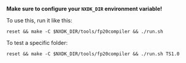 **Make sure to configure your `NXDK_DIR` environment variable!**

To use this, run it like this:

```
reset && make -C $NXDK_DIR/tools/fp20compiler && ./run.sh
```

To test a specific folder:

```
reset && make -C $NXDK_DIR/tools/fp20compiler && ./run.sh TS1.0
```

